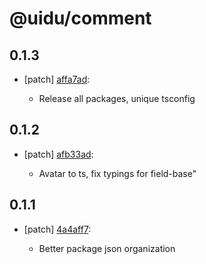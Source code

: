 # @uidu/comment

## 0.1.3
- [patch] [affa7ad](https://github.org/uidu-org/guidu/commits/affa7ad):

  - Release all packages, unique tsconfig

## 0.1.2
- [patch] [afb33ad](https://github.org/uidu-org/guidu/commits/afb33ad):

  - Avatar to ts, fix typings for field-base"

## 0.1.1
- [patch] [4a4aff7](https://github.org/uidu-org/guidu/commits/4a4aff7):

  - Better package json organization

